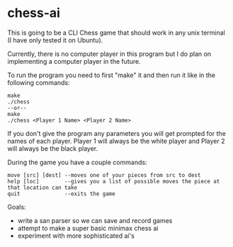 # chess-ai
This is going to be a CLI Chess game that should work in any unix terminal (I have only tested it on Ubuntu).

Currently, there is no computer player in this program but I do plan on implementing a computer player in the future.

To run the program you need to first "make" it and then run it like in the following commands:
```
make
./chess
--or--
make
./chess <Player 1 Name> <Player 2 Name>
```

If you don't give the program any parameters you will get prompted for the names of each player. Player 1 will always be the white player and Player 2 will always be the black player.

During the game you have a couple commands:
```
move [src] [dest] --moves one of your pieces from src to dest
help [loc]        --gives you a list of possible moves the piece at that location can take
quit              --exits the game
```

Goals:
* write a san parser so we can save and record games
* attempt to make a super basic minimax chess ai
* experiment with more sophisticated ai's
